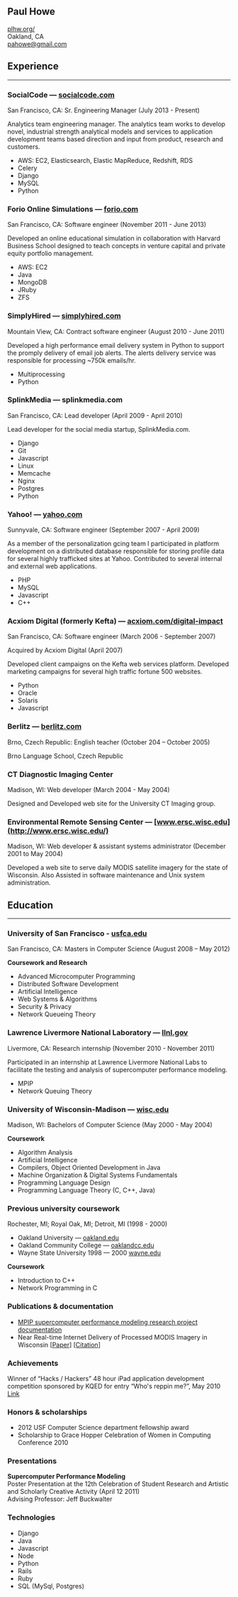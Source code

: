 ## Paul Howe

[plhw.org/](http://plhw.org/)  
Oakland, CA  
pahowe@gmail.com

## Experience
- - - 

### SocialCode — [socialcode.com](http://www.socialcode.com/)

San Francisco, CA: Sr. Engineering Manager (July 2013 - Present)

Analytics team engineering manager. The analytics team works to develop novel,
industrial strength analytical models and services to application development
teams based direction and input from product, research and customers.

  * AWS: EC2, Elasticsearch, Elastic MapReduce, Redshift, RDS
  * Celery
  * Django
  * MySQL
  * Python

### Forio Online Simulations — [forio.com](http://forio.com/)

San Francisco, CA: Software engineer (November 2011 - June 2013)

Developed an online educational simulation in collaboration with Harvard
Business School designed to teach concepts in venture capital and private
equity portfolio management.

  * AWS: EC2
  * Java
  * MongoDB
  * JRuby
  * ZFS

### SimplyHired — [simplyhired.com](http://www.simplyhired.com/)

Mountain View, CA: Contract software engineer (August 2010 - June 2011)

Developed a high performance email delivery system in Python to support the
promply delivery of email job alerts. The alerts delivery service was
responsible for processing ~750k emails/hr.

  * Multiprocessing
  * Python

### SplinkMedia — splinkmedia.com

San Francisco, CA: Lead developer (April 2009 - April 2010)

Lead developer for the social media startup, SplinkMedia.com. 

  * Django
  * Git
  * Javascript
  * Linux
  * Memcache
  * Nginx
  * Postgres
  * Python

### Yahoo! — [yahoo.com](http://yahoo.com)

Sunnyvale, CA: Software engineer (September 2007 - April 2009)

As a member of the personalization gcing team I participated in platform
development on a distributed database responsible for storing profile data for
several highly trafficked sites at Yahoo. Contributed to several internal and
external web applications. 

  * PHP
  * MySQL
  * Javascript
  * C++

### Acxiom Digital (formerly Kefta) — [acxiom.com/digital-impact](http://www.acxiom.com/digital-impact/)

San Francisco, CA: Software engineer (March 2006 - September 2007)

Acquired by Acxiom Digital (April 2007)
	
Developed client campaigns on the Kefta web services platform. Developed
marketing campaigns for several high traffic fortune 500 websites. 

  * Python
  * Oracle
  * Solaris
  * Javascript
 
### Berlitz — [berlitz.com](http://www.berlitz.com/)

Brno, Czech Republic: English teacher (October 204 – October 2005)

Brno Language School, Czech Republic

### CT Diagnostic Imaging Center 

Madison, WI: Web developer (March 2004 - May 2004)

Designed and Developed web site for the University CT Imaging group.

### Environmental Remote Sensing Center — [www.ersc.wisc.edu](http://www.ersc.wisc.edu/)

Madison, WI: Web developer & assistant systems administrator (December 2001 to
May  2004)

Developed a web site to serve daily MODIS satellite imagery for the state of
Wisconsin. Also Assisted in software maintenance and Unix system
administration.

## Education
- - - 

### University of San Francisco - [usfca.edu](http://www.usfca.edu/)

San Francisco, CA: Masters in Computer Science (August 2008 – May 2012)

**Coursework and Research**

  * Advanced Microcomputer Programming
  * Distributed Software Development
  * Artificial Intelligence
  * Web Systems & Algorithms
  * Security & Privacy
  * Network Queueing Theory


### Lawrence Livermore National Laboratory — [llnl.gov](https://www.llnl.gov/)

Livermore, CA: Research internship (November 2010 - November 2011)

Participated in an internship at Lawrence Livermore National Labs to facilitate
the testing and analysis of supercomputer performance modeling.

  * MPIP
  * Network Queuing Theory

### University of Wisconsin-Madison — [wisc.edu](http://wisc.edu)

Madison, WI: Bachelors of Computer Science (May 2000 - May 2004)

**Coursework**

  * Algorithm Analysis
  * Artificial Intelligence
  * Compilers, Object Oriented Development in Java
  * Machine Organization & Digital Systems Fundamentals
  * Programming Language Design
  * Programming Language Theory (C, C++, Java)

### Previous university coursework

Rochester, MI; Royal Oak, MI; Detroit, MI (1998 - 2000)

  * Oakland University — [oakland.edu](http://www.oakland.edu/)
  * Oakland Community College — [oaklandcc.edu](https://www.oaklandcc.edu/)
  * Wayne State University 1998 — 2000 [wayne.edu](http://wayne.edu/)

**Coursework**

  * Introduction to C++
  * Network Programming in C

### Publications & documentation

  * [MPIP supercomputer performance modeling research project documentation](http://plhw.org/docs/mpip-documentation.pdf)
  * Near Real-time Internet Delivery of Processed MODIS Imagery in Wisconsin [[Paper](http://plhw.org/docs/batzli_asprs_howe_04.pdf)] [[Citation](http://cfllibrary.uwcfl.org/node/326)]

### Achievements

Winner of “Hacks / Hackers” 48 hour iPad application development competition sponsored by KQED for entry “Who's reppin me?”, May 2010 [Link](http://www.siliconvalleywatcher.com/mt/archives/2010/05/journalists_and.php)

### Honors & scholarships

  * 2012 USF Computer Science department fellowship award 
  * Scholarship to Grace Hopper Celebration of Women in Computing Conference 2010 

### Presentations

**Supercomputer Performance Modeling**  
Poster Presentation at the 12th Celebration of Student Research and Artistic and Scholarly Creative Activity (April 12 2011)  
Advising Professor: Jeff Buckwalter  

### Technologies

  * Django
  * Java
  * Javascript
  * Node
  * Python
  * Rails
  * Ruby
  * SQL (MySql, Postgres)
